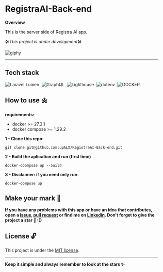 # RegistraAI-Back-end

**Overview**

This is the server side of Registra AÍ app.

🛠️*This project is under development*🛠️

![giphy](https://github.com/upALX/All-Assets/blob/main/construction-little-girl.webp)

---

## Tech stack
![Laravel Lumen](https://img.shields.io/badge/-Lumen-05122A?style=flat&logo=lumen)&nbsp;
![GraphQL](https://img.shields.io/badge/-GraphQL-05122A?style=flat&logo=graphql)&nbsp;
![Lighthouse](https://img.shields.io/badge/-Lighthouse-05122A?style=flat&logo=lighthouse)&nbsp;
![dotenv](https://img.shields.io/badge/-Dotenv-05122A?style=flat&logo=dotenv)&nbsp;
![DOCKER](https://img.shields.io/badge/-Docker-05122A?style=flat&logo=docker)&nbsp;


## How to use 🫁

**requirements:**
  - docker >= 27.3.1
  - docker compose >= 1.29.2

**1 - Clone this repo:**
```
git clone git@github.com:upALX/RegistraAI-Back-end.git
```
**2 - Build the aplication and run (first time)**
```
docker-coompose up --build
```

**3 - Disclaimer: if you need only run:** 

```
docker-compose up
```

## Make your mark :triangular_flag_on_post:   

**If you have any problems with this app or have an idea that contributes, open a [issue](https://github.com/upALX/RegistraAI-Back-end/issues), [pull request](https://github.com/upALX/RegistraAI-Back-end/pulls) or find me on [Linkedin](https://www.linkedin.com/in/alxinc/). Don't forget to give the project a star 🌟 :D**

## License :unlock:

This project is under the [MIT license](https://github.com/upALX/RegistraAI-Back-end/blob/main/LICENSE).

---

**Keep it simple and always remember to look at the stars ✨**
